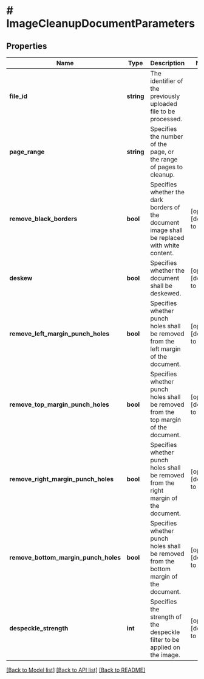 # # ImageCleanupDocumentParameters

## Properties

Name | Type | Description | Notes
------------ | ------------- | ------------- | -------------
**file_id** | **string** | The identifier of the previously uploaded file to be processed. | 
**page_range** | **string** | Specifies the number of the page, or the range of pages to cleanup. | 
**remove_black_borders** | **bool** | Specifies whether the dark borders of the document image shall be replaced with white content. | [optional] [default to false]
**deskew** | **bool** | Specifies whether the document shall be deskewed. | [optional] [default to false]
**remove_left_margin_punch_holes** | **bool** | Specifies whether punch holes shall be removed from the left margin of the document. | [optional] [default to false]
**remove_top_margin_punch_holes** | **bool** | Specifies whether punch holes shall be removed from the top margin of the document. | [optional] [default to false]
**remove_right_margin_punch_holes** | **bool** | Specifies whether punch holes shall be removed from the right margin of the document. | [optional] [default to false]
**remove_bottom_margin_punch_holes** | **bool** | Specifies whether punch holes shall be removed from the bottom margin of the document. | [optional] [default to false]
**despeckle_strength** | **int** | Specifies the strength of the despeckle filter to be applied on the image. | [optional] [default to 0]

[[Back to Model list]](../../README.md#documentation-for-models) [[Back to API list]](../../README.md#documentation-for-api-endpoints) [[Back to README]](../../README.md)


